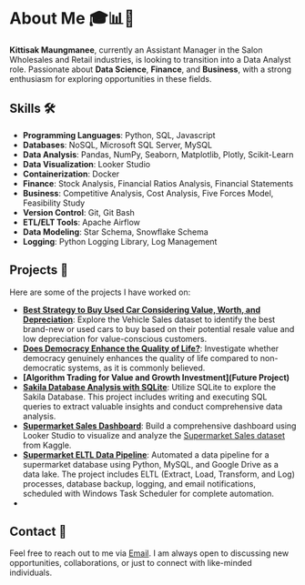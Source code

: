 # About Me 🎓📊💼

**Kittisak Maungmanee**, currently an Assistant Manager in the Salon Wholesales and Retail industries, is looking to transition into a Data Analyst role. Passionate about **Data Science**, **Finance**, and **Business**, with a strong enthusiasm for exploring opportunities in these fields.

## Skills 🛠️

- **Programming Languages**: Python, SQL, Javascript
- **Databases**: NoSQL, Microsoft SQL Server, MySQL
- **Data Analysis**: Pandas, NumPy, Seaborn, Matplotlib, Plotly, Scikit-Learn
- **Data Visualization**: Looker Studio
- **Containerization**: Docker
- **Finance**: Stock Analysis, Financial Ratios Analysis, Financial Statements
- **Business**: Competitive Analysis, Cost Analysis, Five Forces Model, Feasibility Study
- **Version Control**: Git, Git Bash
- **ETL/ELT Tools**: Apache Airflow
- **Data Modeling**: Star Schema, Snowflake Schema
- **Logging**: Python Logging Library, Log Management
## Projects 🚀

Here are some of the projects I have worked on:

- **[Best Strategy to Buy Used Car Considering Value, Worth, and Depreciation](https://github.com/Kittisak-M/Best-Strategy-to-Buy-Used-Car-Considering-Value-Worth-and-Deprecation)**: Explore the Vehicle Sales dataset to identify the best brand-new or used cars to buy based on their potential resale value and low depreciation for value-conscious customers.
- **[Does Democracy Enhance the Quality of Life?](https://github.com/Kittisak-M/Does-democracy-enhance-the-quality-of-life--)**: Investigate whether democracy genuinely enhances the quality of life compared to non-democratic systems, as it is commonly believed.
- **[Algorithm Trading for Value and Growth Investment](Future Project)**
- **[Sakila Database Analysis with SQLite](https://github.com/Kittisak-M/Sakila-Database-Analysis-with-SQLite)**: Utilize SQLite to explore the Sakila Database. This project includes writing and executing SQL queries to extract valuable insights and conduct comprehensive data analysis.
- **[Supermarket Sales Dashboard](https://lookerstudio.google.com/s/lgnDUznW0qM)**: Build a comprehensive dashboard using Looker Studio to visualize and analyze the [Supermarket Sales dataset](https://www.kaggle.com/datasets/aungpyaeap/supermarket-sales) from Kaggle.
- **[Supermarket ELTL Data Pipeline](https://github.com/Kittisak-M/Supermarket_ELTL)**: Automated a data pipeline for a supermarket database using Python, MySQL, and Google Drive as a data lake. The project includes ELTL (Extract, Load, Transform, and Log) processes, database backup, logging, and email notifications, scheduled with Windows Task Scheduler for complete automation.
- 
## Contact 📧

Feel free to reach out to me via [Email](mailto:kittisak.maungmanee@gmail.com). I am always open to discussing new opportunities, collaborations, or just to connect with like-minded individuals.





